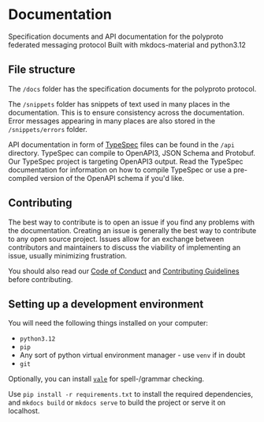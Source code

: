 # Documentation

Specification documents and API documentation for the polyproto federated messaging protocol
Built with mkdocs-material and python3.12

## File structure

The `/docs` folder has the specification documents for the polyproto protocol.

The `/snippets` folder has snippets of text used in many places in the documentation. This is to ensure consistency across the documentation. Error messages appearing in many places are also stored in the `/snippets/errors` folder.

API documentation in form of [TypeSpec](https://typespec.io) files can be found in the `/api` directory.
TypeSpec can compile to OpenAPI3, JSON Schema and Protobuf. Our TypeSpec project is targeting OpenAPI3
output. Read the TypeSpec documentation for information on how to compile TypeSpec or use a pre-compiled
version of the OpenAPI schema if you'd like.

## Contributing

The best way to contribute is to open an issue if you find any problems with the documentation. Creating an issue is generally the best way to contribute to any open source project. Issues allow for an exchange between contributors and maintainers to discuss the viability of implementing an issue, usually minimizing frustration.

You should also read our [Code of Conduct](https://github.com/polyphony-chat/.github/blob/main/CODE_OF_CONDUCT.md) and [Contributing Guidelines](https://github.com/polyphony-chat/.github/blob/main/CONTRIBUTION_GUIDELINES.md) before contributing.

## Setting up a development environment

You will need the following things installed on your computer:

- `python3.12`
- `pip`
- Any sort of python virtual environment manager - use `venv` if in doubt
- `git`

Optionally, you can install [`vale`](https://vale.sh/) for spell-/grammar checking.

Use `pip install -r requirements.txt` to install the required dependencies, and `mkdocs build` or
`mkdocs serve` to build the project or serve it on localhost.
